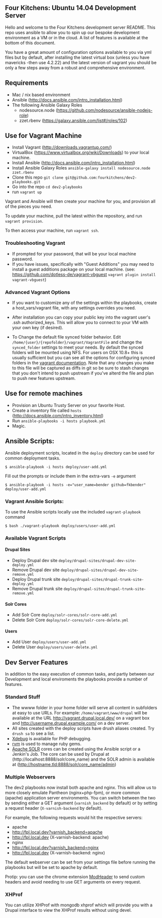 Four Kitchens: Ubuntu 14.04 Development Server
-------------------------------------

Hello and welcome to the Four Kitchens development server README.  This repo uses ansible to allow you to spin up our bespoke development environment as a VM or in the cloud. A list of features is available at the bottom of this document.

You have a great amount of configuration options available to you via yml files but by default, after installing the latest virtual box (unless you have mavericks -then use 4.2.22) and the latest version of vagrant you should be only a few steps away from a robust and comprehensive environment.

## Requirements

* Mac / nix based environment
* Ansible (http://docs.ansible.com/intro_installation.html)
* The following Ansible Galaxy Roles
  * nodesource.node (https://github.com/nodesource/ansible-nodejs-role)
  * zzet.rbenv (https://galaxy.ansible.com/list#/roles/102)

## Use for Vagrant Machine

* Install Vagrant (http://downloads.vagrantup.com/)
* VirtualBox (https://www.virtualbox.org/wiki/Downloads) to your local machine.
* Install Ansible (http://docs.ansible.com/intro_installation.html)
* Install Ansible Galaxy Roles ```ansible-galaxy install nodesource.node zzet.rbenv```
* Clone this repo ```git clone git@github.com:fourkitchens/dev2-playbooks.git```
* Go into the repo ```cd dev2-playbooks```
* run ```vagrant up```

Vagrant and Ansible will then create your machine for you, and provision all of the pieces you need.

To update your machine, pull the latest within the repository, and run ```vagrant provision```.

To then access your machine, run ```vagrant ssh```.



### Troubleshooting Vagrant
* If prompted for your password, that will be your local machine password.
* If you have issues, specifically with "Guest Additions" you may need to install a guest additions package on your local machine.  (see: https://github.com/dotless-de/vagrant-vbguest ``vagrant plugin install vagrant-vbguest``)

### Advanced Vagrant Options
* If you want to customize any of the settings within the playbooks, create a host_vars/vagrant file, with any settings overrides you need.

* After installation you can copy your public key into the vagrant user's .ssh authorized_keys. This will allow you to connect to your VM with your own key (if desired).

* To Change the default file synced folder behavior. Edit ``/home/{user}/{repofolder}/vagrant/VagrantFile``
and change the ``synced_folder`` settings to meet your needs. By default the synced folders
will be mounted using NFS. For users on OSX 10.8+ this is usually sufficient but you can see
all the options for configuring synced folders in the [vagrant documentation](http://docs.vagrantup.com/v2/synced-folders/). Note that any changes you make to this file will be captured as diffs
in git so be sure to stash changes that you don't intend to push upstream if you've alterd
the file and plan to push new features upstream.

## Use for remote machines

* Provision an Ubuntu Trusty Server on your favorite Host.
* Create a inventory file called ```hosts``` (http://docs.ansible.com/intro_inventory.html)
* Run ```ansible-playbooks -i hosts playbook.yml```
* Magic.

Ansible Scripts:
--

Ansible deployment scripts, located in the ```deploy``` directory can be used for common deployment tasks.
```
$ ansible-playbook -i hosts deploy/user-add.yml
```
Fill out the prompts or include them in the extra-vars ```-e``` argument
```
$ ansible-playbook -i hosts -e="user_name=bender github=fkbender" deploy/user-add.yml
```
### Vagrant Ansible Scripts:
To use the Ansible scripts locally use the included ```vagrant-playbook``` command
```
$ bash ./vagrant-playbook deploy/users/user-add.yml
```

### Available Vagrant Scripts

#### Drupal Sites
- Deploy Drupal dev site ```deploy/drupal-sites/drupal-dev-site-deploy.yml```
- Remove Drupal dev site ```deploy/drupal-sites/drupal-dev-site-remove.yml```
- Deploy Drupal trunk site ```deploy/drupal-sites/drupal-trunk-site-deploy.yml```
- Remove Drupal trunk site  ```deploy/drupal-sites/drupal-trunk-site-remove.yml```

#### Solr Cores
- Add Solr Core  ```deploy/solr-cores/solr-core-add.yml```
- Delete Solr Core  ```deploy/solr-cores/solr-core-delete.yml```

#### Users
- Add User ```deploy/users/user-add.yml```
- Delete User ```deploy/users/user-delete.yml```

Dev Server Features
--
In addition to the easy execution of common tasks, and partiy between our Development and local enviroments the playbooks provide a number of features.

### Standard Stuff
* The wwww folder in your home folder will serve all content in subfolders at easy to use URLs. For example: ```/home/vagrant/www/drupal``` will be available at the URL http://vagrant.drupal.local.dev/ on a vagrant box and http://username.drupal.example.com/ on a dev server.
* All sites created with the deploy scripts have drush aliases created. Try ```drush sa``` to see a list.
* [Xdebug](http://xdebug.org/) is available for PHP debugging.
* [rvm](http://rvm.io/) is used to manage ruby gems.
* [Apache SOLR](https://lucene.apache.org/solr/index.html) cores can be created using the Ansible script or a Jenkin's Job. The core can be used by Drupal at (http://localhost:8888/solr/core_name) and the SOLR admin is available at (http://hostname.tld:8888/solr/core_name/admin)

### Multiple Webservers

The dev2 playbooks now install both apache and nginx. This will allow us to more closely emulate Pantheon (nginx+php-fpm), or more common (apache) application server environments. You can switch between the two by sending either a GET argument (``varnish_backend`` by default) or by setting a request header (``X-varnish-backend`` by default).

For example, the following requests would hit the respective servers:

* apache
 * http://fpl.local.dev?varnish_backend=apache
 * http://fpl.local.dev (X-varnish-backend: apache)
* nginx
 * http://fpl.local.dev?varnish_backend=nginx
 * http://fpl.local.dev (X-varnish-backend: nginx)

The default webserver can be set from your settings file before running the playbooks but will be set to apache by default.

Protip: you can use the chrome extension [ModHeader](https://chrome.google.com/webstore/detail/modheader/idgpnmonknjnojddfkpgkljpfnnfcklj) to send custom headers and avoid needing to use GET arguments on every request.

### XHProf

You can utilize XHProf with mongodb xhprof which will provide you with a Drupal interface to view the XHProf results without using devel.
